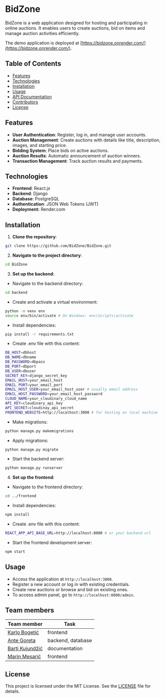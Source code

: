 # BidZone

BidZone is a web application designed for hosting and participating in online auctions. It enables users to create auctions, bid on items and manage auction activities efficiently.

The demo application is deployed at [https://bidzone.onrender.com/](https://bidzone.onrender.com/).

## Table of Contents
- [Features](#features)
- [Technologies](#technologies)
- [Installation](#installation)
- [Usage](#usage)
- [API Documentation](#api-documentation)
- [Contributors](#contributors)
- [License](#license)

## Features
- **User Authentication**: Register, log in, and manage user accounts.
- **Auction Management**: Create auctions with details like title, description, images, and starting price.
- **Bidding System**: Place bids on active auctions.
- **Auction Results**: Automatic announcement of auction winners.
- **Transaction Management**: Track auction results and payments.

## Technologies
- **Frontend**: React.js
- **Backend**: Django
- **Database**: PostgreSQL
- **Authentication**: JSON Web Tokens (JWT)
- **Deployment:** Render.com

## Installation

1. **Clone the repository**:
```bash
git clone https://github.com/BidZone/BidZone.git
```
2. **Navigate to the project directory**:
```bash
cd BidZone
```
3. **Set up the backend**:
- Navigate to the backend directory:
```bash
cd backend
```
- Create and activate a virtual environment:
```bash
python -m venv env
source env/bin/activate # On Windows: env\Scripts\activate
```
- Install dependencies:
```bash
pip install -r requirements.txt
```
- Create .env file with this content:
```bash
DB_HOST=dbhost
DB_NAME=dbname
DB_PASSWORD=dbpass
DB_PORT=dbport
DB_USER=dbuser
SECRET_KEY=django_secret_key
EMAIL_HOST=your_email_host
EMAIL_PORT=your_email_port
EMAIL_HOST_USER=your_email_host_user # usually email address
EMAIL_HOST_PASSWORD=your_email_host_password
CLOUD_NAME=your_cloudinary_cloud_name
API_KEY=cloudinary_api_key
API_SECRET=cloudinay_api_secret
FRONTEND_WEBSITE=http://localhost:3000 # for hosting on local machine
```
- Make migrations:
```bash
python manage.py makemigrations
```
- Apply migrations:
```bash
python manage.py migrate
```
- Start the backend server:
```bash
python manage.py runserver
```
4. **Set up the frontend**:
- Navigate to the frontend directory:
```bash
cd ../frontend
```
- Install dependencies:
```bash
npm install
```
- Create .env file with this content:
```bash
REACT_APP_API_BASE_URL=http://localhost:8000 # or your backend url
```
- Start the frontend development server:
```bash
npm start
```
## Usage

- Access the application at `http://localhost:3000`.
- Register a new account or log in with existing credentials.
- Create new auctions or browse and bid on existing ones.
- To access admin panel, go to `http://localhost:8000/admin`.

## Team members
| **Team member**                                                   | **Task**             |
|-------------------------------------------------------------------|----------------------|
| [Karlo Bogetić](https://github.com/BogeticKarlo)                  | frontend             |
| [Ante Goreta](https://www.github.com/goretante)                   | backend, database    |
| [Barti Kujundžić](https://github.com/KraljBarti)                  | documentation        |
| [Marin Mesarić](https://www.github.com/marinmesaric)              | frontend             |

## License

This project is licensed under the MIT License. See the [LICENSE](https://github.com/BidZone/BidZone/blob/main/LICENSE) file for details.